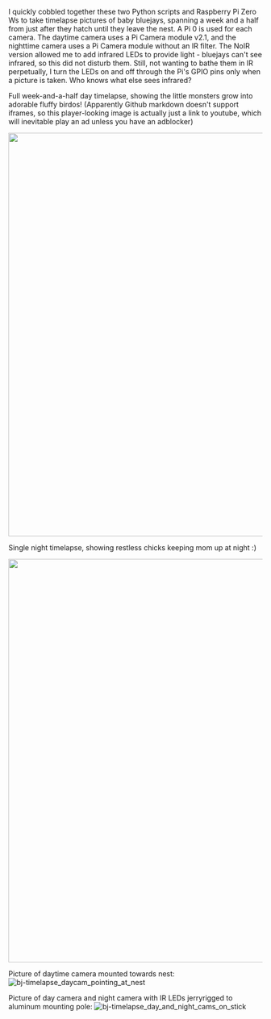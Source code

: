 I quickly cobbled together these two Python scripts and Raspberry Pi Zero Ws to take timelapse pictures of baby bluejays, spanning a week and a half from just after they hatch until they leave the nest.
A Pi 0 is used for each camera.
The daytime camera uses a Pi Camera module v2.1, and the nighttime camera uses a Pi Camera module without an IR filter. The NoIR version allowed me to add infrared LEDs to provide light - bluejays can't see infrared, so this did not disturb them.
Still, not wanting to bathe them in IR perpetually, I turn the LEDs on and off through the Pi's GPIO pins only when a picture is taken. Who knows what else sees infrared?


Full week-and-a-half day timelapse, showing the little monsters grow into adorable fluffy birdos! (Apparently Github markdown doesn't support iframes, so this player-looking image is actually just a link to youtube, which will inevitable play an ad unless you have an adblocker)

<a href="https://www.youtube.com/watch?v=kPjclxg8t8g"><img src="https://user-images.githubusercontent.com/17125101/204959516-6bee348e-8a92-41a9-847b-3c25ade76326.png" width="800" /></a>


Single night timelapse, showing restless chicks keeping mom up at night :)

<a href="https://www.youtube.com/embed/3oLIl-vjsxg"><img src="https://user-images.githubusercontent.com/17125101/204960245-653d34a1-eb0f-416c-9eea-50532602a2ab.png" width="800" /></a>


Picture of daytime camera mounted towards nest:
![bj-timelapse_daycam_pointing_at_nest](https://user-images.githubusercontent.com/17125101/204882842-5f5077b8-d8ae-40df-b7cf-c9b0411a0464.jpg)

Picture of day camera and night camera with IR LEDs jerryrigged to aluminum mounting pole:
![bj-timelapse_day_and_night_cams_on_stick](https://user-images.githubusercontent.com/17125101/204882860-31376c9a-5015-4eff-addf-3ffa03e012e3.jpg)
